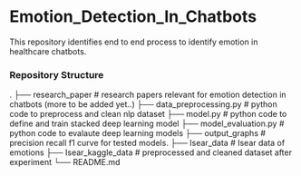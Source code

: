 # Emotion_Detection_In_Chatbots

This repository identifies end to end process to identify emotion in healthcare chatbots. 

### Repository Structure
.
├── research_paper                 # research papers relevant for emotion detection in chatbots (more to be added yet..)
├── data_preprocessing.py          # python code to preprocess and clean nlp dataset
├── model.py                       # python code to define and train stacked deep learning model
├── model_evaluation.py            # python code to evalaute deep learning models
├── output_graphs                  # precision recall f1 curve for tested models.
├── Isear_data                     # Isear data of emotions
├── Isear_kaggle_data              # preprocessed and cleaned dataset after experiment
└── README.md

